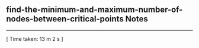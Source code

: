 <h2>find-the-minimum-and-maximum-number-of-nodes-between-critical-points Notes</h2><hr>[ Time taken: 13 m 2 s ]